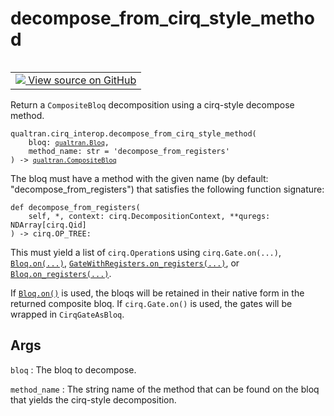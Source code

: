 # decompose_from_cirq_style_method


<table class="tfo-notebook-buttons tfo-api nocontent" align="left">
<td>
  <a target="_blank" href="https://github.com/quantumlib/Qualtran/blob/main/qualtran/cirq_interop/_cirq_to_bloq.py#L560-L605">
    <img src="https://www.tensorflow.org/images/GitHub-Mark-32px.png" />
    View source on GitHub
  </a>
</td>
</table>



Return a `CompositeBloq` decomposition using a cirq-style decompose method.


<pre class="devsite-click-to-copy prettyprint lang-py tfo-signature-link">
<code>qualtran.cirq_interop.decompose_from_cirq_style_method(
    bloq: <a href="../../qualtran/Bloq.html"><code>qualtran.Bloq</code></a>,
    method_name: str = &#x27;decompose_from_registers&#x27;
) -> <a href="../../qualtran/CompositeBloq.html"><code>qualtran.CompositeBloq</code></a>
</code></pre>



<!-- Placeholder for "Used in" -->

The bloq must have a method with the given name (by default: "decompose_from_registers") that
satisfies the following function signature:

    def decompose_from_registers(
        self, *, context: cirq.DecompositionContext, **quregs: NDArray[cirq.Qid]
    ) -> cirq.OP_TREE:

This must yield a list of `cirq.Operation`s using `cirq.Gate.on(...)`, <a href="../../qualtran/Bloq.html#on"><code>Bloq.on(...)</code></a>,
<a href="../../qualtran/GateWithRegisters.html#on_registers"><code>GateWithRegisters.on_registers(...)</code></a>, or <a href="../../qualtran/Bloq.html#on_registers"><code>Bloq.on_registers(...)</code></a>.

If <a href="../../qualtran/Bloq.html#on"><code>Bloq.on()</code></a> is used, the bloqs will be retained in their native form in the returned
composite bloq. If `cirq.Gate.on()` is used, the gates will be wrapped in `CirqGateAsBloq`.

<h2 class="add-link">Args</h2>

`bloq`<a id="bloq"></a>
: The bloq to decompose.

`method_name`<a id="method_name"></a>
: The string name of the method that can be found on the bloq that
  yields the cirq-style decomposition.


